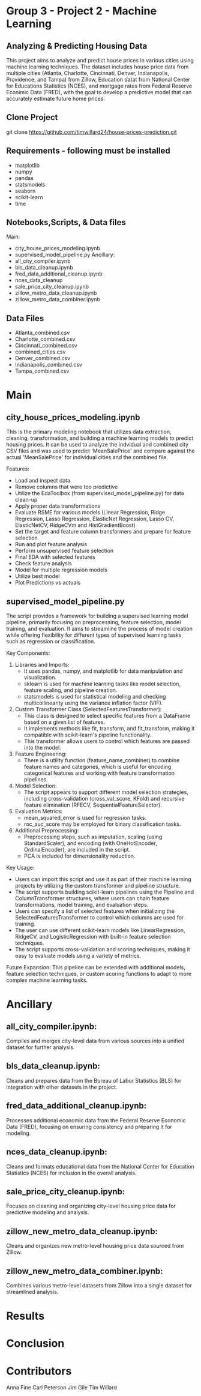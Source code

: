 # Group 3 - Project 2 - Machine Learning
## Analyzing & Predicting Housing Data
This project aims to analyze and predict house prices in various cities using machine learning techniques. The dataset includes house price data from multiple cities (Atlanta, Charlotte, Cincinnati, Denver, Indianapolis, Providence, and Tampa) from Zillow, Education datat from National Center for Educations Statistics (NCES), and mortgage rates from Federal Reserve Econimic Data (FRED), with the goal to develop a predictive model that can accurately estimate future home prices.

## Clone Project
git clone https://github.com/timwillard24/house-prices-prediction.git

## Requirements - following must be installed
- matplotlib
- numpy
- pandas
- statsmodels
- seaborn
- scikit-learn
- time

## Notebooks,Scripts, & Data files
Main:
* city_house_prices_modeling.ipynb
* supervised_model_pipeline.py
Ancillary:
* all_city_compiler.ipynb
* bls_data_cleanup.ipynb
* fred_data_additional_cleanup.ipynb
* nces_data_cleanup
* sale_price_city_cleanup.ipynb
* zillow_metro_data_cleanup.ipynb
* zillow_metro_data_combiner.ipynb

## Data Files
* Atlanta_combined.csv
* Charlotte_combined.csv
* Cincinnati_combined.csv
* combined_cities.csv
* Denver_combined.csv
* Indianapolis_combined.csv
* Tampa_combined.csv

# Main
## city_house_prices_modeling.ipynb
This is the primary modeling notebook that utilizes data extraction, cleaning, transformation, and building a machine learning models to predict housing prices.  It can be used to analyze the indvidual and combined city CSV files and was used to predict 'MeanSalePrice' and compare against the actual 'MeanSalePrice' for individual cities and the combined file. 

Features:
 - Load and inspect data
 - Remove columns that were too predictive
 - Utilize the EdaToolbox (from supervised_model_pipeline.py) for data clean-up
 - Apply proper data transformations
 - Evaluate RSME for various models (Linear Regression, Ridge Regression, Lasso Regression, ElasticNet Regression, Lasso CV, ElasticNetCV, RidgeCVm and HistGradientBoost)
 - Set the target and feature column transformers and prepare for feature selection
 - Run and plot feature analysis 
 - Perform unsupervised feature selection
 - Final EDA with selected features
 - Check feature analysis
 - Model for multiple regression models
 - Utilize best model 
 - Plot Predictions vs actuals

## supervised_model_pipeline.py 
The script provides a framework for building a supervised learning model pipeline, primarily focusing on preprocessing, feature selection, model training, and evaluation. It aims to streamline the process of model creation while offering flexibility for different types of supervised learning tasks, such as regression or classification.

Key Components:
1. Libraries and Imports:
    - It uses pandas, numpy, and matplotlib for data manipulation and visualization.
    - sklearn is used for machine learning tasks like model selection, feature scaling, and pipeline creation.
    - statsmodels is used for statistical modeling and checking multicollinearity using the variance inflation factor (VIF).
2. Custom Transformer Class (SelectedFeaturesTransformer):
    - This class is designed to select specific features from a DataFrame based on a given list of features.
    - It implements methods like fit, transform, and fit_transform, making it compatible with scikit-learn's pipeline functionality.
    - This transformer allows users to control which features are passed into the model.
3. Feature Engineering:
    - There is a utility function (feature_name_combiner) to combine feature names and categories, which is useful for encoding categorical features and working with feature transformation pipelines.
4. Model Selection:
    - The script appears to support different model selection strategies, including cross-validation (cross_val_score, KFold) and recursive feature elimination (RFECV, SequentialFeatureSelector).
5. Evaluation Metrics:
    - mean_squared_error is used for regression tasks.
    - roc_auc_score may be employed for binary classification tasks.
6. Additional Preprocessing:
    - Preprocessing steps, such as imputation, scaling (using StandardScaler), and encoding (with OneHotEncoder, OrdinalEncoder), are included in the script.
    - PCA is included for dimensionality reduction.

Key Usage:
- Users can import this script and use it as part of their machine learning projects by utilizing the custom transformer and pipeline structure.
- The script supports building scikit-learn pipelines using the Pipeline and ColumnTransformer structures, where users can chain feature transformations, model training, and evaluation steps.
- Users can specify a list of selected features when initializing the SelectedFeaturesTransformer to control which columns are used for training.
- The user can use different scikit-learn models like LinearRegression, RidgeCV, and LogisticRegression with built-in feature selection techniques.
- The script supports cross-validation and scoring techniques, making it easy to evaluate models using a variety of metrics.

Future Expansion:
This pipeline can be extended with additional models, feature selection techniques, or custom scoring functions to adapt to more complex machine learning tasks.

# Ancillary
## all_city_compiler.ipynb: 
Compiles and merges city-level data from various sources into a unified dataset for further analysis.
## bls_data_cleanup.ipynb: 
Cleans and prepares data from the Bureau of Labor Statistics (BLS) for integration with other datasets in the project.
## fred_data_additional_cleanup.ipynb: 
Processes additional economic data from the Federal Reserve Economic Data (FRED), focusing on ensuring consistency and preparing it for modeling.
## nces_data_cleanup.ipynb: 
Cleans and formats educational data from the National Center for Education Statistics (NCES) for inclusion in the overall analysis.
## sale_price_city_cleanup.ipynb: 
Focuses on cleaning and organizing city-level housing price data for predictive modeling and analysis.
## zillow_new_metro_data_cleanup.ipynb: 
Cleans and organizes new metro-level housing price data sourced from Zillow.
## zillow_new_metro_data_combiner.ipynb: 
Combines various metro-level datasets from Zillow into a single dataset for streamlined analysis.

# Results

# Conclusion

# Contributors
Anna Fine
Carl Peterson
Jim Gile
Tim Willard
